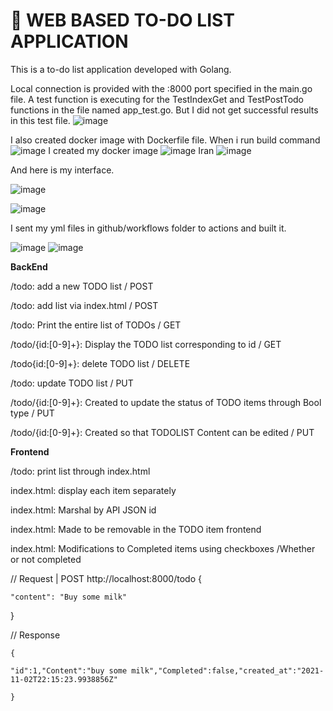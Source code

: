 # 📝 WEB BASED TO-DO LIST APPLICATION

This is a to-do list application developed with Golang.

Local connection is provided with the :8000 port specified in the main.go file. 
A test function is executing for the TestIndexGet and TestPostTodo functions in the file named app_test.go. But I did not get successful results in this test file.
![image](https://user-images.githubusercontent.com/60943616/140061750-cdfa6c7b-b7e7-40b7-8558-868a34e9b8e8.png)


I also created docker image with Dockerfile file.
When i run build command
![image](https://user-images.githubusercontent.com/60943616/140062754-d55d3d29-0d31-4fec-87b9-43d6d382092e.png)
I created my docker image
![image](https://user-images.githubusercontent.com/60943616/140062829-251bfabc-9b39-4f45-890b-234d541a1b99.png)
Iran 
![image](https://user-images.githubusercontent.com/60943616/140062893-c42aaaaf-2d66-4dde-affa-a84ef26dfa9f.png)

And here is my interface.

![image](https://user-images.githubusercontent.com/60943616/140058038-ceda5aad-da04-4664-9a01-15242ef27544.png)

![image](https://user-images.githubusercontent.com/60943616/140062546-d3ccb54e-ee31-4e96-9333-86d216d882d0.png)


I sent my yml files in github/workflows folder to actions and built it.


![image](https://user-images.githubusercontent.com/60943616/140064011-c27346e8-b699-49ce-8039-6e335e0c780c.png)
![image](https://user-images.githubusercontent.com/60943616/140064135-06fc34b3-df9f-4936-b6d5-d29ddcf22fce.png)


**BackEnd**

  /todo: add a new TODO list / POST
  
  /todo: add list via index.html / POST
  
  /todo: Print the entire list of TODOs / GET
  
  /todo/{id:[0-9]+}: Display the TODO list corresponding to id / GET
  
  /todo{id:[0-9]+}: delete TODO list / DELETE
  
  /todo: update TODO list / PUT
  
  /todo/{id:[0-9]+}: Created to update the status of TODO items through Bool type / PUT
  
  /todo/{id:[0-9]+}: Created so that TODOLIST Content can be edited / PUT
  
  
  
  
**Frontend**

  /todo: print list through index.html
  
  index.html: display each item separately
  
  index.html: Marshal by API JSON id
  
  index.html: Made to be removable in the TODO item frontend
  
  index.html: Modifications to Completed items using checkboxes /Whether or not completed
  
  
// Request | POST http://localhost:8000/todo 
{

    "content": "Buy some milk" 
    
}

// Response

    {
    
    "id":1,"Content":"buy some milk","Completed":false,"created_at":"2021-11-02T22:15:23.9938856Z"
    
    }

